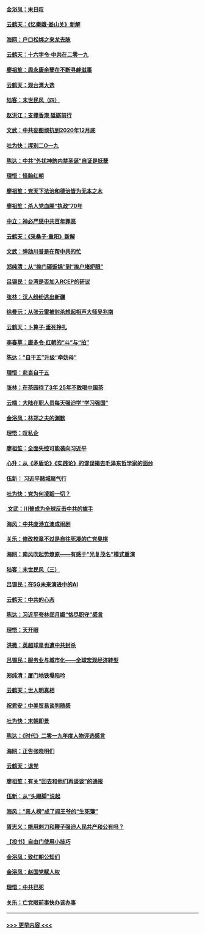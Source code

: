 #### [金浴凤：末日叹](../pages/nsc993/n11752359.md?t=12300155) 
#### [云鹤天：《忆秦娥‧娄山关》新解](../pages/nsc993/n11752348.md?t=12300155) 
#### [海网：户口松绑之来龙去脉](../pages/nsc993/n11752328.md?t=12300155) 
#### [云鹤天：十六字令‧中共在二零一九](../pages/nsc993/n11752305.md?t=12300155) 
#### [廖祖笙：周永康余孽在不断寻衅滋事](../pages/nsc993/n11751013.md?t=12300155) 
#### [云鹤天：观台湾大选](../pages/nsc993/n11751007.md?t=12300155) 
#### [陆客：末世民风（四）](../pages/nsc993/n11749203.md?t=12300155) 
#### [赵洪江：支撑香港 砥砺前行](../pages/nsc993/n11748482.md?t=12300155) 
#### [文武：中共妄图顽抗到2020年12月底](../pages/nsc993/n11748446.md?t=12300155) 
#### [吐为快：挥别二O一九](../pages/nsc993/n11748411.md?t=12300155) 
#### [陈达：中共“外扰神韵内禁圣诞”自证是妖孽](../pages/nsc993/n11748226.md?t=12300155) 
#### [理悟：怪胎红朝](../pages/nsc993/n11748206.md?t=12300155) 
#### [廖祖笙：党天下法治和德治皆为无本之木](../pages/nsc993/n11748135.md?t=12300155) 
#### [廖祖笙：杀人党血腥“执政”70年](../pages/nsc993/n11745144.md?t=12300155) 
#### [中立：神必严惩中共百年罪恶](../pages/nsc993/n11744970.md?t=12300155) 
#### [云鹤天：《采桑子‧重阳》新解](../pages/nsc993/n11744948.md?t=12300155) 
#### [文武：弹劾川普是在帮中共的忙](../pages/nsc993/n11744758.md?t=12300155) 
#### [郑纯清：从“挨门砸饭锅”到“挨户堵炉眼”](../pages/nsc993/n11744745.md?t=12300155) 
#### [吕锡民：台湾是否加入RCEP的研议](../pages/nsc993/n11744701.md?t=12300155) 
#### [张林：汉人纷纷逃出新疆](../pages/nsc993/n11743530.md?t=12300155) 
#### [徐曼沅：从张云雷被封杀想起相声大师吴兆南](../pages/nsc993/n11741816.md?t=12300155) 
#### [云鹤天：卜算子‧垂死挣扎](../pages/nsc993/n11739956.md?t=12300155) 
#### [李春草：唐多令‧红朝的“斗”与“拍”](../pages/nsc993/n11739830.md?t=12300155) 
#### [陈达：“自干五”升级“牵妨母”](../pages/nsc993/n11739724.md?t=12300155) 
#### [理悟：悲哀自干五](../pages/nsc993/n11739547.md?t=12300155) 
#### [张林：在茶园待了3年 25年不敢喝中国茶](../pages/nsc993/n11739240.md?t=12300155) 
#### [云端：大陆在职人员每天强迫学“学习强国”](../pages/nsc993/n11738735.md?t=12300155) 
#### [金浴凤：林郑之夫的渊默](../pages/nsc993/n11737735.md?t=12300155) 
#### [理悟：叹私企](../pages/nsc993/n11737715.md?t=12300155) 
#### [廖祖笙：全面失控可能袭向习近平](../pages/nsc993/n11737704.md?t=12300155) 
#### [心升：从《矛盾论》《实践论》的谬误揭去毛泽东哲学家的面纱](../pages/nsc993/n11736962.md?t=12300155) 
#### [伍新： 习近平赌城赌气行](../pages/nsc993/n11736929.md?t=12300155) 
#### [吐为快：党为何凌蹈一切？](../pages/nsc993/n11736915.md?t=12300155) 
#### [ 文武：川普成为全球反击中共的旗手](../pages/nsc993/n11736882.md?t=12300155) 
#### [海风：中共废港立澳成闹剧](../pages/nsc993/n11735857.md?t=12300155) 
#### [关乐：修改校章不过是自往死凑的亡党臭棋](../pages/nsc993/n11735097.md?t=12300155) 
#### [海网：南风吹起势燎原——有感于“光复茂名”模式重演](../pages/nsc993/n11732308.md?t=12300155) 
#### [陆客：末世民风（三）](../pages/nsc993/n11732211.md?t=12300155) 
#### [吕锡民：在5G未来演进中的AI](../pages/nsc993/n11730010.md?t=12300155) 
#### [云鹤天：中共的心态](../pages/nsc993/n11729906.md?t=12300155) 
#### [陈达：习近平夸林郑月娥“恪尽职守”感言](../pages/nsc993/n11729881.md?t=12300155) 
#### [理悟：天开眼](../pages/nsc993/n11729699.md?t=12300155) 
#### [洪微：英超球星也遭中共封杀](../pages/nsc993/n11727243.md?t=12300155) 
#### [吕锡民：服务业与城市化——全球宏观经济转型](../pages/nsc993/n11725845.md?t=12300155) 
#### [郑纯清：厦门地铁塌陷吟](../pages/nsc993/n11725813.md?t=12300155) 
#### [云鹤天：世人明真相](../pages/nsc993/n11725621.md?t=12300155) 
#### [祝君安：中美贸易谈判随感](../pages/nsc993/n11725609.md?t=12300155) 
#### [吐为快：末朝即景](../pages/nsc993/n11723365.md?t=12300155) 
#### [陈达：《时代》二零一九年度人物评选感言](../pages/nsc993/n11723337.md?t=12300155) 
#### [海网：正告张晓明们](../pages/nsc993/n11723228.md?t=12300155) 
#### [云鹤天：退党](../pages/nsc993/n11723056.md?t=12300155) 
#### [廖祖笙：有关“回去和他们再谈谈”的通报](../pages/nsc993/n11722442.md?t=12300155) 
#### [伍新：从“头踢脚”说起](../pages/nsc993/n11722429.md?t=12300155) 
#### [海风：“恶人榜”成了阎王爷的“生死簿”](../pages/nsc993/n11722272.md?t=12300155) 
#### [胥志义：能用剌刀和鞭子强迫人民共产和公有吗？](../pages/nsc993/n11720569.md?t=12300155) 
#### [【投书】自由门使用小技巧](../pages/nsc993/n11720180.md?t=12300155) 
#### [金浴凤：致红朝公知们](../pages/nsc993/n11720563.md?t=12300155) 
#### [金浴凤：赵国党赋人权](../pages/nsc993/n11720533.md?t=12300155) 
#### [理悟：中共已死](../pages/nsc993/n11720233.md?t=12300155) 
#### [关乐：亡党眼前事快办该办事](../pages/nsc993/n11719160.md?t=12300155) 

----
#### [ >>> 更早内容 <<< ](../indexes/nsc993-earlier.md)
